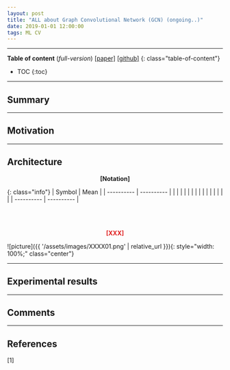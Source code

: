 ```yaml
---
layout: post
title: "ALL about Graph Convolutional Network (GCN) (ongoing..)"
date: 2019-01-01 12:00:00
tags: ML CV
---
```


<!--more-->

---

**Table of content** (*full-version*)
[[paper]]() [[github]]()
{: class="table-of-content"}
* TOC
{:toc}

---

## Summary

---

## Motivation

---

## Architecture


<p align="center" style="font-weight: bold;">
[Notation]
</p>

{: class="info"}
| Symbol | Mean |
| ---------- | ---------- |
|  |  |
|  |  |
|  |  |
|  |  |
|  |  |
| ---------- | ---------- |

<br/>



<br/>
<p align="center" style="color: #e01f1f; font-weight: bold;">[XXX]</p>
![picture]({{ '/assets/images/XXXX01.png' | relative_url }}){: style="width: 100%;" class="center"}
<br/>

---
  
## Experimental results

---

## Comments

---

## References

[1] 

